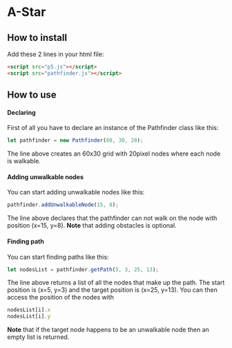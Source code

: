 # A-Star

## How to install
Add these 2 lines in your html file:
```html
<script src="p5.js"></script>
<script src="pathfinder.js"></script>
```

## How to use
#### Declaring
First of all you have to declare an instance of the Pathfinder class like this:
```javascript
let pathfinder = new Pathfinder(60, 30, 20);
```
The line above creates an 60x30 grid with 20pixel nodes where each node is walkable.  
#### Adding unwalkable nodes
You can start adding unwalkable nodes like this:
```javascript
pathfinder.addUnwalkableNode(15, 8);
```
The line above declares that the pathfinder can not walk on the node with position (x=15, y=8).
**Note** that adding obstacles is optional.
#### Finding path
You can start finding paths like this:
```javascript
let nodesList = pathfinder.getPath(5, 3, 25, 13);
```
The line above returns a list of all the nodes that make up the path. The start position is (x=5, y=3) and the target position is (x=25, y=13). You can then access the position of the nodes with
```javascript
nodesList[i].x
nodesList[i].y
```
**Note** that if the target node happens to be an unwalkable node then an empty list is returned.
